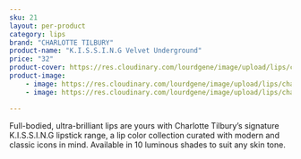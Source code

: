 ```yaml
---
sku: 21
layout: per-product
category: lips
brand: "CHARLOTTE TILBURY"
product-name: "K.I.S.S.I.N.G Velvet Underground"
price: "32"
product-cover: https://res.cloudinary.com/lourdgene/image/upload/lips/charlotte-luxury-lipstick/velvet-underground.jpg
product-image:
    - image: https://res.cloudinary.com/lourdgene/image/upload/lips/charlotte-luxury-lipstick/velvet-underground.jpg
    - image: https://res.cloudinary.com/lourdgene/image/upload/lips/charlotte-luxury-lipstick/velvet-underground-shade.jpg

---
```

Full-bodied, ultra-brilliant lips are yours with Charlotte Tilbury’s signature K.I.S.S.I.N.G lipstick range, a lip color collection curated with modern and classic icons in mind. Available in 10 luminous shades to suit any skin tone.

